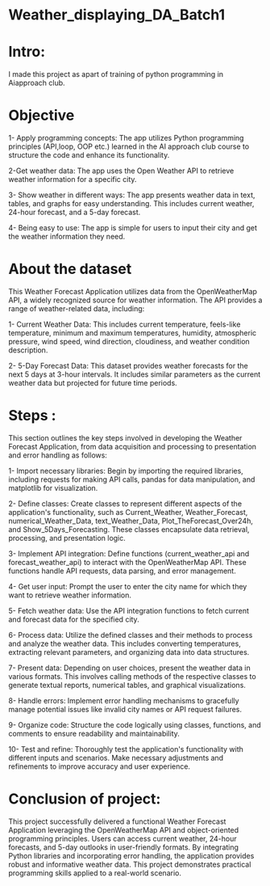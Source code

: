 
# Weather_displaying_DA_Batch1 


# Intro:
I made this project  as apart of training of python programming in Aiapproach club.

# Objective

1- Apply programming concepts: The app utilizes Python programming principles (API,loop, OOP etc.)  learned in the AI approach club course to structure the code and enhance its functionality.

2-Get weather data: The app uses the Open Weather API to retrieve weather information for a specific city.

3- Show weather in different ways: The app presents weather data in text, tables, and graphs for easy understanding. This includes current weather, 24-hour forecast, and a 5-day forecast.

4- Being easy to use: The app is simple for users to input their city and get the weather information they need.

# About the dataset

This Weather Forecast Application utilizes data from the OpenWeatherMap API, a widely recognized source for weather information. The API provides a range of weather-related data, including:

1- Current Weather Data: This includes current temperature, feels-like temperature, minimum and maximum temperatures, humidity, atmospheric pressure, wind speed, wind direction, cloudiness, and weather condition description.

2- 5-Day Forecast Data: This dataset provides weather forecasts for the next 5 days at 3-hour intervals. It includes similar parameters as the current weather data but projected for future time periods.

# Steps :

This section outlines the key steps involved in developing the Weather Forecast Application, from data acquisition and processing to presentation and error handling as follows:

1- Import necessary libraries: Begin by importing the required libraries, including requests for making API calls, pandas for data manipulation, and matplotlib for visualization.

2- Define classes: Create classes to represent different aspects of the application's functionality, such as Current_Weather, Weather_Forecast, numerical_Weather_Data, text_Weather_Data, Plot_TheForecast_Over24h, and Show_5Days_Forecasting. These classes encapsulate data retrieval, processing, and presentation logic.

3- Implement API integration: Define functions (current_weather_api and forecast_weather_api) to interact with the OpenWeatherMap API. These functions handle API requests, data parsing, and error management.

4- Get user input: Prompt the user to enter the city name for which they want to retrieve weather information.

5- Fetch weather data: Use the API integration functions to fetch current and forecast data for the specified city.

6- Process data: Utilize the defined classes and their methods to process and analyze the weather data. This includes converting temperatures, extracting relevant parameters, and organizing data into data structures.

7- Present data: Depending on user choices, present the weather data in various formats. This involves calling methods of the respective classes to generate textual reports, numerical tables, and graphical visualizations.

8- Handle errors: Implement error handling mechanisms to gracefully manage potential issues like invalid city names or API request failures.

9- Organize code: Structure the code logically using classes, functions, and comments to ensure readability and maintainability.

10- Test and refine: Thoroughly test the application's functionality with different inputs and scenarios. Make necessary adjustments and refinements to improve accuracy and user experience.

# Conclusion of project:

This project successfully delivered a functional Weather Forecast Application leveraging the OpenWeatherMap API and object-oriented programming principles. Users can access current weather, 24-hour forecasts, and 5-day outlooks in user-friendly formats. By integrating Python libraries and incorporating error handling, the application provides robust and informative weather data. This project demonstrates practical programming skills applied to a real-world scenario.


